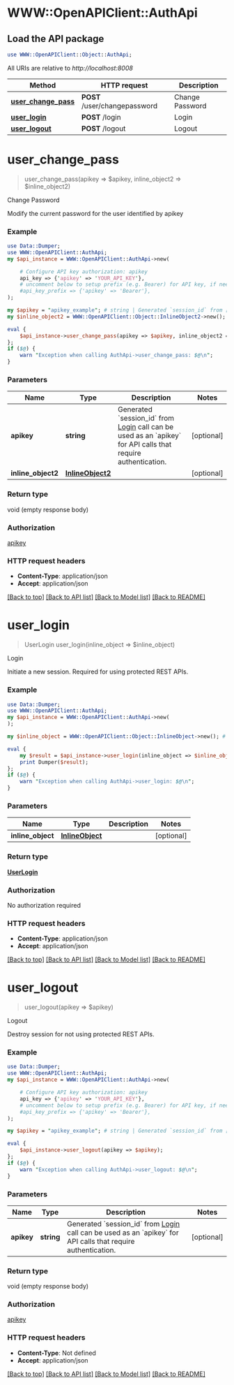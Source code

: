 # WWW::OpenAPIClient::AuthApi

## Load the API package
```perl
use WWW::OpenAPIClient::Object::AuthApi;
```

All URIs are relative to *http://localhost:8008*

Method | HTTP request | Description
------------- | ------------- | -------------
[**user_change_pass**](AuthApi.md#user_change_pass) | **POST** /user/changepassword | Change Password
[**user_login**](AuthApi.md#user_login) | **POST** /login | Login
[**user_logout**](AuthApi.md#user_logout) | **POST** /logout | Logout


# **user_change_pass**
> user_change_pass(apikey => $apikey, inline_object2 => $inline_object2)

Change Password

Modify the current password for the user identified by apikey

### Example 
```perl
use Data::Dumper;
use WWW::OpenAPIClient::AuthApi;
my $api_instance = WWW::OpenAPIClient::AuthApi->new(

    # Configure API key authorization: apikey
    api_key => {'apikey' => 'YOUR_API_KEY'},
    # uncomment below to setup prefix (e.g. Bearer) for API key, if needed
    #api_key_prefix => {'apikey' => 'Bearer'},
);

my $apikey = "apikey_example"; # string | Generated `session_id` from [Login](#operation/userLogin) call can be used as an `apikey` for API calls that require authentication.                
my $inline_object2 = WWW::OpenAPIClient::Object::InlineObject2->new(); # InlineObject2 | 

eval { 
    $api_instance->user_change_pass(apikey => $apikey, inline_object2 => $inline_object2);
};
if ($@) {
    warn "Exception when calling AuthApi->user_change_pass: $@\n";
}
```

### Parameters

Name | Type | Description  | Notes
------------- | ------------- | ------------- | -------------
 **apikey** | **string**| Generated &#x60;session_id&#x60; from [Login](#operation/userLogin) call can be used as an &#x60;apikey&#x60; for API calls that require authentication.                 | [optional] 
 **inline_object2** | [**InlineObject2**](InlineObject2.md)|  | [optional] 

### Return type

void (empty response body)

### Authorization

[apikey](../README.md#apikey)

### HTTP request headers

 - **Content-Type**: application/json
 - **Accept**: application/json

[[Back to top]](#) [[Back to API list]](../README.md#documentation-for-api-endpoints) [[Back to Model list]](../README.md#documentation-for-models) [[Back to README]](../README.md)

# **user_login**
> UserLogin user_login(inline_object => $inline_object)

Login

Initiate a new session. Required for using protected REST APIs.

### Example 
```perl
use Data::Dumper;
use WWW::OpenAPIClient::AuthApi;
my $api_instance = WWW::OpenAPIClient::AuthApi->new(
);

my $inline_object = WWW::OpenAPIClient::Object::InlineObject->new(); # InlineObject | 

eval { 
    my $result = $api_instance->user_login(inline_object => $inline_object);
    print Dumper($result);
};
if ($@) {
    warn "Exception when calling AuthApi->user_login: $@\n";
}
```

### Parameters

Name | Type | Description  | Notes
------------- | ------------- | ------------- | -------------
 **inline_object** | [**InlineObject**](InlineObject.md)|  | [optional] 

### Return type

[**UserLogin**](UserLogin.md)

### Authorization

No authorization required

### HTTP request headers

 - **Content-Type**: application/json
 - **Accept**: application/json

[[Back to top]](#) [[Back to API list]](../README.md#documentation-for-api-endpoints) [[Back to Model list]](../README.md#documentation-for-models) [[Back to README]](../README.md)

# **user_logout**
> user_logout(apikey => $apikey)

Logout

Destroy session for not using protected REST APIs.

### Example 
```perl
use Data::Dumper;
use WWW::OpenAPIClient::AuthApi;
my $api_instance = WWW::OpenAPIClient::AuthApi->new(

    # Configure API key authorization: apikey
    api_key => {'apikey' => 'YOUR_API_KEY'},
    # uncomment below to setup prefix (e.g. Bearer) for API key, if needed
    #api_key_prefix => {'apikey' => 'Bearer'},
);

my $apikey = "apikey_example"; # string | Generated `session_id` from [Login](#operation/userLogin) call can be used as an `apikey` for API calls that require authentication.                

eval { 
    $api_instance->user_logout(apikey => $apikey);
};
if ($@) {
    warn "Exception when calling AuthApi->user_logout: $@\n";
}
```

### Parameters

Name | Type | Description  | Notes
------------- | ------------- | ------------- | -------------
 **apikey** | **string**| Generated &#x60;session_id&#x60; from [Login](#operation/userLogin) call can be used as an &#x60;apikey&#x60; for API calls that require authentication.                 | [optional] 

### Return type

void (empty response body)

### Authorization

[apikey](../README.md#apikey)

### HTTP request headers

 - **Content-Type**: Not defined
 - **Accept**: application/json

[[Back to top]](#) [[Back to API list]](../README.md#documentation-for-api-endpoints) [[Back to Model list]](../README.md#documentation-for-models) [[Back to README]](../README.md)


